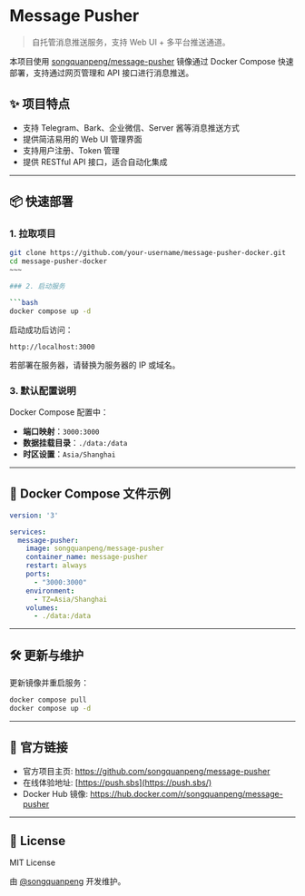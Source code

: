 # Message Pusher

  > 自托管消息推送服务，支持 Web UI + 多平台推送通道。

  本项目使用 [songquanpeng/message-pusher](https://github.com/songquanpeng/message-pusher) 镜像通过 Docker Compose 快速部署，支持通过网页管理和 API 接口进行消息推送。

  ## ✨ 项目特点

  - 支持 Telegram、Bark、企业微信、Server 酱等消息推送方式
  - 提供简洁易用的 Web UI 管理界面
  - 支持用户注册、Token 管理
  - 提供 RESTful API 接口，适合自动化集成

---

  ## 📦 快速部署

  ### 1. 拉取项目

  ```bash
  git clone https://github.com/your-username/message-pusher-docker.git
  cd message-pusher-docker
  ~~~

  ### 2. 启动服务

  ```bash
  docker compose up -d
  ```

  启动成功后访问：

  ```
  http://localhost:3000
  ```

  若部署在服务器，请替换为服务器的 IP 或域名。

  ### 3. 默认配置说明

  Docker Compose 配置中：

  - **端口映射**：`3000:3000`
  - **数据挂载目录**：`./data:/data`
  - **时区设置**：`Asia/Shanghai`

------

  ## 🧾 Docker Compose 文件示例

  ```yaml
  version: '3'
  
  services:
    message-pusher:
      image: songquanpeng/message-pusher
      container_name: message-pusher
      restart: always
      ports:
        - "3000:3000"
      environment:
        - TZ=Asia/Shanghai
      volumes:
        - ./data:/data
  ```

------

  ## 🛠 更新与维护

  更新镜像并重启服务：

  ```bash
  docker compose pull
  docker compose up -d
  ```

------

  ## 🔗 官方链接

  - 官方项目主页: https://github.com/songquanpeng/message-pusher
  - 在线体验地址: [https://push.sbs](https://push.sbs/)
  - Docker Hub 镜像: https://hub.docker.com/r/songquanpeng/message-pusher

------

  ## 📄 License

  MIT License

  由 [@songquanpeng](https://github.com/songquanpeng) 开发维护。

